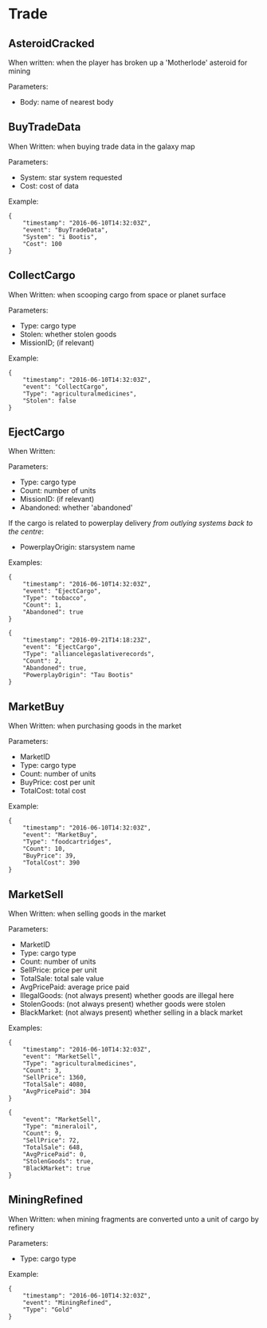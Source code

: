 # Trade

## AsteroidCracked

When written: when the player has broken up a 'Motherlode' asteroid for mining

Parameters:

- Body: name of nearest body 


## BuyTradeData

When Written: when buying trade data in the galaxy map

Parameters:

- System: star system requested 
- Cost: cost of data 


Example:

```
{
	"timestamp": "2016-06-10T14:32:03Z",
	"event": "BuyTradeData",
	"System": "i Bootis",
	"Cost": 100
}
```

## CollectCargo

When Written: when scooping cargo from space or planet surface

Parameters:

- Type: cargo type 
- Stolen: whether stolen goods 
- MissionID; (if relevant) 


Example:

```
{
	"timestamp": "2016-06-10T14:32:03Z",
	"event": "CollectCargo",
	"Type": "agriculturalmedicines",
	"Stolen": false
}
```

## EjectCargo

When Written:

Parameters:

- Type: cargo type 
- Count: number of units 
- MissionID: (if relevant) 
- Abandoned: whether 'abandoned' 


If the cargo is related to powerplay delivery _from outlying systems back to the centre_:

- PowerplayOrigin: starsystem name 


Examples:
```
{
	"timestamp": "2016-06-10T14:32:03Z",
	"event": "EjectCargo",
	"Type": "tobacco",
	"Count": 1,
	"Abandoned": true
}
```

```
{
	"timestamp": "2016-09-21T14:18:23Z",
	"event": "EjectCargo",
	"Type": "alliancelegaslativerecords",
	"Count": 2,
	"Abandoned": true,
	"PowerplayOrigin": "Tau Bootis"
}
```

## MarketBuy

When Written: when purchasing goods in the market

Parameters:

- MarketID 
- Type: cargo type 
- Count: number of units 
- BuyPrice: cost per unit 
- TotalCost: total cost 


Example:

```
{
	"timestamp": "2016-06-10T14:32:03Z",
	"event": "MarketBuy",
	"Type": "foodcartridges",
	"Count": 10,
	"BuyPrice": 39,
	"TotalCost": 390
}
```

## MarketSell

When Written: when selling goods in the market

Parameters:

- MarketID 
- Type: cargo type 
- Count: number of units 
- SellPrice: price per unit 
- TotalSale: total sale value 
- AvgPricePaid: average price paid 
- IllegalGoods: (not always present) whether goods are illegal here 
- StolenGoods: (not always present) whether goods were stolen 
- BlackMarket: (not always present) whether selling in a black market 


Examples:

```
{
	"timestamp": "2016-06-10T14:32:03Z",
	"event": "MarketSell",
	"Type": "agriculturalmedicines",
	"Count": 3,
	"SellPrice": 1360,
	"TotalSale": 4080,
	"AvgPricePaid": 304
}
```

```
{
	"event": "MarketSell",
	"Type": "mineraloil",
	"Count": 9,
	"SellPrice": 72,
	"TotalSale": 648,
	"AvgPricePaid": 0,
	"StolenGoods": true,
	"BlackMarket": true
}
```

## MiningRefined

When Written: when mining fragments are converted unto a unit of cargo by refinery

Parameters:

- Type: cargo type 


Example:

```
{
	"timestamp": "2016-06-10T14:32:03Z",
	"event": "MiningRefined",
	"Type": "Gold"
}
```